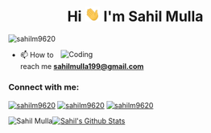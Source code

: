 
<h1 align="center">Hi <img src="https://raw.githubusercontent.com/ABSphreak/ABSphreak/master/gifs/Hi.gif" width="30px"> I'm Sahil Mulla</h1>


<p align="left"> <img src="https://komarev.com/ghpvc/?username=sahilm9620&label=Profile%20views&color=129e00&style=plastic" alt="sahilm9620" /> </p>
<img align="right" alt="Coding" width="400" src="https://cdn.dribbble.com/users/2646423/screenshots/5507196/computer.gif">



- 📫 How to reach me **sahilmulla199@gmail.com**



<h3 align="left">Connect with me:</h3>
<p align="left">
<a href="https://twitter.com/SahilMu64171390" target="blank"><img align="center" src="https://cdn.jsdelivr.net/npm/simple-icons@3.0.1/icons/twitter.svg" alt="sahilm9620" height="30" width="40" /></a>
<a href="https://www.linkedin.com/in/sahil-mulla-57a981152/" target="blank"><img align="center" src="https://cdn.jsdelivr.net/npm/simple-icons@3.0.1/icons/linkedin.svg" alt="sahilm9620" height="30" width="40" /></a>
<a href="https://instagram.com/sahilm9620" target="blank"><img align="center" src="https://cdn.jsdelivr.net/npm/simple-icons@3.0.1/icons/instagram.svg" alt="sahilm9620" height="30" width="40" /></a>
</p>

<p><img align="left" src="https://github-readme-stats.vercel.app/api/top-langs?username=sahilm9620&show_icons=true&locale=en&layout=compact" alt="Sahil Mulla" /></p>


[![Sahil's Github Stats](https://github-readme-stats.vercel.app/api?username=sahilm9620&show_icons=true&count_private=true)](https://github.com/sahilm9620/github-readme-stats)



